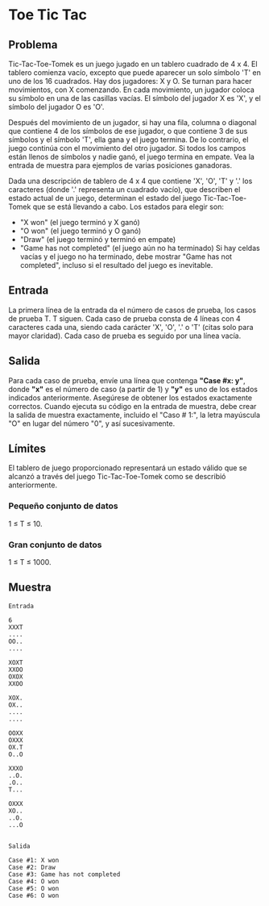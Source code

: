 # Toe Tic Tac

## Problema

Tic-Tac-Toe-Tomek es un juego jugado en un tablero cuadrado de 4 x 4. El tablero comienza vacío, excepto que puede aparecer un solo símbolo 'T' en uno de los 16 cuadrados. Hay dos jugadores: X y O. Se turnan para hacer movimientos, con X comenzando. En cada movimiento, un jugador coloca su símbolo en una de las casillas vacías. El símbolo del jugador X es 'X', y el símbolo del jugador O es 'O'.

Después del movimiento de un jugador, si hay una fila, columna o diagonal que contiene 4 de los símbolos de ese jugador, o que contiene 3 de sus símbolos y el símbolo 'T', ella gana y el juego termina. De lo contrario, el juego continúa con el movimiento del otro jugador. Si todos los campos están llenos de símbolos y nadie ganó, el juego termina en empate. Vea la entrada de muestra para ejemplos de varias posiciones ganadoras.

Dada una descripción de tablero de 4 x 4 que contiene 'X', 'O', 'T' y '.' los caracteres (donde '.' representa un cuadrado vacío), que describen el estado actual de un juego, determinan el estado del juego Tic-Tac-Toe-Tomek que se está llevando a cabo. Los estados para elegir son:

* "X won" (el juego terminó y X ganó)
* "O won" (el juego terminó y O ganó)
* "Draw" (el juego terminó y terminó en empate)
* "Game has not completed" (el juego aún no ha terminado)
Si hay celdas vacías y el juego no ha terminado, debe mostrar "Game has not completed", incluso si el resultado del juego es inevitable.

## Entrada

La primera línea de la entrada da el número de casos de prueba, los casos de prueba T. T siguen. Cada caso de prueba consta de 4 líneas con 4 caracteres cada una, siendo cada carácter 'X', 'O', '.' o 'T' (citas solo para mayor claridad). Cada caso de prueba es seguido por una línea vacía.

## Salida

Para cada caso de prueba, envíe una línea que contenga **"Case #x: y"**, donde **"x"** es el número de caso (a partir de 1) y **"y"** es uno de los estados indicados anteriormente. Asegúrese de obtener los estados exactamente correctos. Cuando ejecuta su código en la entrada de muestra, debe crear la salida de muestra exactamente, incluido el "Caso # 1:", la letra mayúscula "O" en lugar del número "0", y así sucesivamente.

## Límites

El tablero de juego proporcionado representará un estado válido que se alcanzó a través del juego Tic-Tac-Toe-Tomek como se describió anteriormente.

### Pequeño conjunto de datos
1 ≤ T ≤ 10.

### Gran conjunto de datos
1 ≤ T ≤ 1000.

## Muestra

```
Entrada

6
XXXT
....
OO..
....

XOXT
XXOO
OXOX
XXOO

XOX.
OX..
....
....

OOXX
OXXX
OX.T
O..O

XXXO
..O.
.O..
T...

OXXX
XO..
..O.
...O


Salida

Case #1: X won
Case #2: Draw
Case #3: Game has not completed
Case #4: O won
Case #5: O won
Case #6: O won

```

